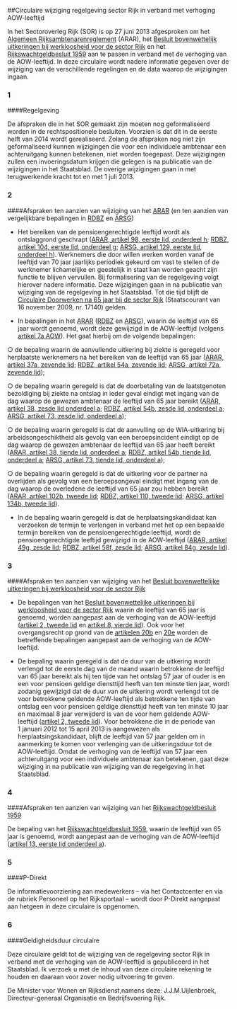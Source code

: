 <meta http-equiv='Content-Type' content='text/html; charset=utf-8' />

##Circulaire wijziging regelgeving sector Rijk in verband met verhoging AOW-leeftijd

In het Sectoroverleg Rijk (SOR) is op 27 juni 2013 afgesproken om het [Algemeen Rijksambtenarenreglement](../../../../../../../../../../../../AMvB/algemeen/rijksambtenarenreglement/BWBR0001950/README.md) (ARAR), het [Besluit bovenwettelijk uitkeringen bij werkloosheid voor de sector Rijk](../../../../../../../../../../../../AMvB/besluit/bovenwettelijke/uitkeringen/bij/werkloosheid/voor/de/sector/rijk/BWBR0008114/README.md) en het [Rijkswachtgeldbesluit 1959](../../../../../../../../../../../../AMvB/rijkswachtgeldbesluit/1959/BWBR0002326/README.md) aan te passen in verband met de verhoging van de AOW-leeftijd. In deze circulaire wordt nadere informatie gegeven over de wijziging van de verschillende regelingen en de data waarop de wijzigingen ingaan.   
### 1  

####Regelgeving

De afspraken die in het SOR gemaakt zijn moeten nog geformaliseerd worden in de rechtspositionele besluiten. Voorzien is dat dit in de eerste helft van 2014 wordt gerealiseerd. Zolang de afspraken nog niet zijn geformaliseerd kunnen wijzigingen die voor een individuele ambtenaar een achteruitgang kunnen betekenen, niet worden toegepast. Deze wijzigingen zullen een invoeringsdatum krijgen die gelegen is na publicatie van de wijzigingen in het Staatsblad. De overige wijzigingen gaan in met terugwerkende kracht tot en met 1 juli 2013.    
### 2  

####Afspraken ten aanzien van wijziging van het [ARAR](../../../../../../../../../../../../AMvB/algemeen/rijksambtenarenreglement/BWBR0001950/README.md) (en ten aanzien van vergelijkbare bepalingen in [RDBZ](../../../../../../../../../../../../AMvB/reglement/dienst/buitenlandse/zaken/BWBR0004052/README.md) en [ARSG](../../../../../../../../../../../../AMvB/ambtenarenreglement/staten-generaal/BWBR0003229/README.md))

* Het bereiken van de pensioengerechtigde leeftijd wordt als ontslaggrond geschrapt ([ARAR, artikel 98, eerste lid, onderdeel h](../../../../../../../../../../../../AMvB/algemeen/rijksambtenarenreglement/BWBR0001950/README.md); [RDBZ, artikel 104, eerste lid, onderdeel g](../../../../../../../../../../../../AMvB/reglement/dienst/buitenlandse/zaken/BWBR0004052/README.md); [ARSG, artikel 129, eerste lid, onderdeel h](../../../../../../../../../../../../AMvB/ambtenarenreglement/staten-generaal/BWBR0003229/README.md)). Werknemers die door willen werken worden vanaf de leeftijd van 70 jaar jaarlijks periodiek gekeurd om vast te stellen of de werknemer lichamelijke en geestelijk in staat kan worden geacht zijn functie te blijven vervullen. Bij formalisering van de regelgeving volgt hierover nadere informatie. Deze wijzigingen gaan in na publicatie van wijziging van de regelgeving in het Staatsblad. Tot die tijd blijft de [Circulaire Doorwerken na 65 jaar bij de sector Rijk](../../../../../../../../../../../../circulaire/circulaire/doorwerken/na/65/jaar/bij/de/sector/rijk/BWBR0026636/README.md) (Staatscourant van 16 november 2009, nr. 17140) gelden.  

* In bepalingen in het [ARAR](../../../../../../../../../../../../AMvB/algemeen/rijksambtenarenreglement/BWBR0001950/README.md) ([RDBZ](../../../../../../../../../../../../AMvB/reglement/dienst/buitenlandse/zaken/BWBR0004052/README.md) en [ARSG](../../../../../../../../../../../../AMvB/ambtenarenreglement/staten-generaal/BWBR0003229/README.md)), waarin de leeftijd van 65 jaar wordt genoemd, wordt deze gewijzigd in de AOW-leeftijd (volgens [artikel 7a AOW](../../../../../../../../../../../../wet/algemene/ouderdomswet/BWBR0002221/README.md)). Het gaat hierbij om de volgende bepalingen: 

○ de bepaling waarin de aanvullende uitkering bij ziekte is geregeld voor herplaatste werknemers na het bereiken van de leeftijd van 65 jaar ([ARAR, artikel 37a, zevende lid](../../../../../../../../../../../../AMvB/algemeen/rijksambtenarenreglement/BWBR0001950/README.md); [RDBZ, artikel 54a, zevende lid](../../../../../../../../../../../../AMvB/reglement/dienst/buitenlandse/zaken/BWBR0004052/README.md); [ARSG, artikel 72a, zevende lid](../../../../../../../../../../../../AMvB/ambtenarenreglement/staten-generaal/BWBR0003229/README.md));  

○ de bepaling waarin geregeld is dat de doorbetaling van de laatstgenoten bezoldiging bij ziekte na ontslag in ieder geval eindigt met ingang van de dag waarop de gewezen ambtenaar de leeftijd van 65 jaar bereikt ([ARAR, artikel 38, zesde lid onderdeel a](../../../../../../../../../../../../AMvB/algemeen/rijksambtenarenreglement/BWBR0001950/README.md); [RDBZ, artikel 54b, zesde lid, onderdeel a](../../../../../../../../../../../../AMvB/reglement/dienst/buitenlandse/zaken/BWBR0004052/README.md); [ARSG, artikel 73, zesde lid, onderdeel a](../../../../../../../../../../../../AMvB/ambtenarenreglement/staten-generaal/BWBR0003229/README.md));  

○ de bepaling waarin geregeld is dat de aanvulling op de WIA-uitkering bij arbeidsongeschiktheid als gevolg van een beroepsincident eindigt op de dag waarop de gewezen ambtenaar de leeftijd van 65 jaar heeft bereikt ([ARAR, artikel 38, tiende lid, onderdeel a](../../../../../../../../../../../../AMvB/algemeen/rijksambtenarenreglement/BWBR0001950/README.md); [RDBZ, artikel 54b, tiende lid, onderdeel a](../../../../../../../../../../../../AMvB/reglement/dienst/buitenlandse/zaken/BWBR0004052/README.md); [ARSG, artikel 73, tiende lid, onderdeel a](../../../../../../../../../../../../AMvB/algemeen/rijksambtenarenreglement/BWBR0001950/README.md));  

○ de bepaling waarin geregeld is dat de uitkering voor de partner na overlijden als gevolg van een beroepsongeval eindigt met ingang van de dag waarop de overledene de leeftijd van 65 jaar zou hebben bereikt ([ARAR, artikel 102b, tweede lid](../../../../../../../../../../../../AMvB/algemeen/rijksambtenarenreglement/BWBR0001950/README.md); [RDBZ, artikel 110, tweede lid](../../../../../../../../../../../../AMvB/reglement/dienst/buitenlandse/zaken/BWBR0004052/README.md); [ARSG, artikel 134b, tweede lid](../../../../../../../../../../../../AMvB/ambtenarenreglement/staten-generaal/BWBR0003229/README.md)).    

* In de bepaling waarin geregeld is dat de herplaatsingskandidaat kan verzoeken de termijn te verlengen in verband met het op een bepaalde termijn bereiken van de pensioengerechtigde leeftijd, wordt de pensioengerechtigde leeftijd gewijzigd in de AOW-leeftijd ([ARAR, artikel 49g, zesde lid](../../../../../../../../../../../../AMvB/algemeen/rijksambtenarenreglement/BWBR0001950/README.md); [RDBZ, artikel 58f, zesde lid](../../../../../../../../../../../../AMvB/reglement/dienst/buitenlandse/zaken/BWBR0004052/README.md); [ARSG, artikel 84g, zesde lid](../../../../../../../../../../../../AMvB/ambtenarenreglement/staten-generaal/BWBR0003229/README.md)).      
### 3  

####Afspraken ten aanzien van wijziging van het [Besluit bovenwettelijke uitkeringen bij werkloosheid voor de sector Rijk](../../../../../../../../../../../../AMvB/besluit/bovenwettelijke/uitkeringen/bij/werkloosheid/voor/de/sector/rijk/BWBR0008114/README.md)

* De bepalingen van het [Besluit bovenwettelijke uitkeringen bij werkloosheid voor de sector Rijk](../../../../../../../../../../../../AMvB/besluit/bovenwettelijke/uitkeringen/bij/werkloosheid/voor/de/sector/rijk/BWBR0008114/README.md) waarin de leeftijd van 65 jaar is genoemd, worden aangepast aan de verhoging van de AOW-leeftijd ([artikel 2, tweede lid](../../../../../../../../../../../../AMvB/besluit/bovenwettelijke/uitkeringen/bij/werkloosheid/voor/de/sector/rijk/BWBR0008114/README.md) en [artikel 8, vierde lid](../../../../../../../../../../../../AMvB/besluit/bovenwettelijke/uitkeringen/bij/werkloosheid/voor/de/sector/rijk/BWBR0008114/README.md)). Ook voor het overgangsrecht op grond van de [artikelen 20b](../../../../../../../../../../../../AMvB/besluit/bovenwettelijke/uitkeringen/bij/werkloosheid/voor/de/sector/rijk/BWBR0008114/README.md) en [20e](../../../../../../../../../../../../AMvB/besluit/bovenwettelijke/uitkeringen/bij/werkloosheid/voor/de/sector/rijk/BWBR0008114/README.md) worden de betreffende bepalingen aangepast aan de verhoging van de AOW-leeftijd.  

* De bepaling waarin geregeld is dat de duur van de uitkering wordt verlengd tot de eerste dag van de maand waarin betrokkene de leeftijd van 65 jaar bereikt als hij ten tijde van het ontslag 57 jaar of ouder is en een voor pensioen geldige diensttijd heeft van ten minste tien jaar, wordt zodanig gewijzigd dat de duur van de uitkering wordt verlengd tot de voor betrokkene geldende AOW-leeftijd als betrokkene ten tijde van ontslag een voor pensioen geldige diensttijd heeft van ten minste 10 jaar en maximaal 8 jaar verwijderd is van de voor hem geldende AOW-leeftijd ([artikel 2, tweede lid](../../../../../../../../../../../../AMvB/besluit/bovenwettelijke/uitkeringen/bij/werkloosheid/voor/de/sector/rijk/BWBR0008114/README.md)). Voor betrokkene die in de periode van 1 januari 2012 tot 15 april 2013 is aangewezen als herplaatsingskandidaat, blijft de leeftijd van 57 jaar gelden om in aanmerking te komen voor verlenging van de uitkeringsduur tot de AOW-leeftijd. Omdat de verhoging van de leeftijd van 57 jaar een achteruitgang voor een individuele ambtenaar kan betekenen, gaat deze wijziging in na publicatie van wijziging van de regelgeving in het Staatsblad.      
### 4  

####Afspraken ten aanzien van wijziging van het [Rijkswachtgeldbesluit 1959](../../../../../../../../../../../../AMvB/rijkswachtgeldbesluit/1959/BWBR0002326/README.md)

De bepaling van het [Rijkswachtgeldbesluit 1959](../../../../../../../../../../../../ministeriele-regeling/besluit/volmacht/aan/uitvoeringsinstituut/werknemersverzekeringen/etc/BWBR0017127/README.md), waarin de leeftijd van 65 jaar is genoemd, wordt aangepast aan de verhoging van de AOW-leeftijd ([artikel 13, eerste lid onderdeel a](../../../../../../../../../../../../AMvB/rijkswachtgeldbesluit/1959/BWBR0002326/README.md)).    
### 5  

####P-Direkt

De informatievoorziening aan medewerkers – via het Contactcenter en via de rubriek Personeel op het Rijksportaal – wordt door P-Direkt aangepast aan hetgeen in deze circulaire is opgenomen.    
### 6  

####Geldigheidsduur circulaire

Deze circulaire geldt tot de wijziging van de regelgeving sector Rijk in verband met de verhoging van de AOW-leeftijd is gepubliceerd in het Staatsblad. Ik verzoek u met de inhoud van deze circulaire rekening te houden en daaraan voor zover nodig uitvoering te geven.     

De 
Minister voor Wonen en Rijksdienst,namens deze:
J.J.M.Uijlenbroek,
Directeur-generaal Organisatie en Bedrijfsvoering Rijk.   
